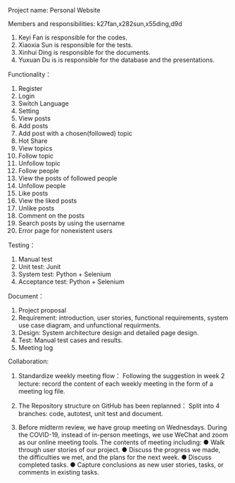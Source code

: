 Project name: Personal Website

Members and responsibilities: k27fan,x282sun,x55ding,d9d

1. Keyi Fan is responsible for the codes.
2. Xiaoxia Sun is responsible for the tests.
3. Xinhui Ding is responsible for the documents.
4. Yuxuan Du is is responsible for the database and the presentations.

Functionality：
1. Register
2. Login
3. Switch Language
4. Setting
5. View posts
6. Add posts
7. Add post with a chosen(followed) topic
8. Hot Share
9. View topics
10. Follow topic
11. Unfollow topic
12. Follow people
13. View the posts of followed people
14. Unfollow people
15. Like posts
16. View the liked posts
17. Unlike posts
18. Comment on the posts
19. Search posts by using the username
20. Error page for nonexistent users
 
Testing：
1. Manual test
2. Unit test: Junit
3. System test: Python + Selenium
4. Acceptance test: Python + Selenium

Document：
1. Project proposal
2. Requirement: introduction, user stories, functional requirements, system use case diagram, and unfunctional requirments.
3. Design: System architecture design and detailed page design.
4. Test: Manual test cases and results.
5. Meeting log

Collaboration:
1. Standardize weekly meeting flow： Following the suggestion in week 2 lecture: record the content of each weekly meeting in the form of a meeting log file.

2. The Repository structure on GitHub has been replanned： Split into 4 branches: code, autotest, unit test and document.

3. Before midterm review, we have group meeting on Wednesdays. During the COVID-19, instead of in-person meetings, we use WeChat and zoom as our online meeting tools. The contents of meeting including: 
● Walk through user stories of our project. 
● Discuss the progress we made, the difficulties we met, and the plans for the next week. 
● Discuss completed tasks. 
● Capture conclusions as new user stories, tasks, or comments in existing tasks.
